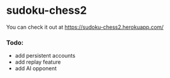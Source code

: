 # sudoku-chess2

You can check it out at https://sudoku-chess2.herokuapp.com/

### Todo:
  - add persistent accounts
  - add replay feature
  - add AI opponent
